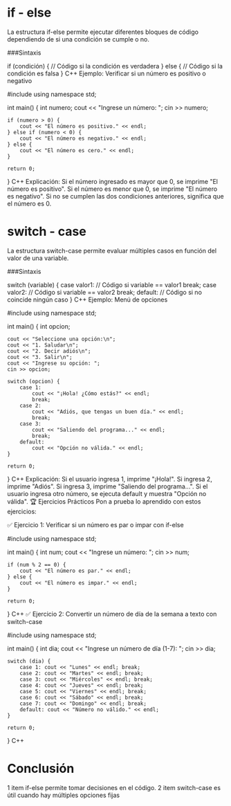 # if - else
La estructura if-else permite ejecutar diferentes bloques de código dependiendo de si una condición se cumple o no.

###Sintaxis

if (condición) {
    // Código si la condición es verdadera
} else {
    // Código si la condición es falsa
}
C++
Ejemplo: Verificar si un número es positivo o negativo

#include <iostream>
using namespace std;

int main() {
    int numero;
    cout << "Ingrese un número: ";
    cin >> numero;

    if (numero > 0) {
        cout << "El número es positivo." << endl;
    } else if (numero < 0) {
        cout << "El número es negativo." << endl;
    } else {
        cout << "El número es cero." << endl;
    }

    return 0;
}
C++
Explicación:
Si el número ingresado es mayor que 0, se imprime "El número es positivo".
Si el número es menor que 0, se imprime "El número es negativo".
Si no se cumplen las dos condiciones anteriores, significa que el número es 0.
# switch - case
La estructura switch-case permite evaluar múltiples casos en función del valor de una variable.

###Sintaxis

switch (variable) {
    case valor1:
        // Código si variable == valor1
        break;
    case valor2:
        // Código si variable == valor2
        break;
    default:
        // Código si no coincide ningún caso
}
C++
Ejemplo: Menú de opciones

#include <iostream>
using namespace std;

int main() {
    int opcion;
    
    cout << "Seleccione una opción:\n";
    cout << "1. Saludar\n";
    cout << "2. Decir adiós\n";
    cout << "3. Salir\n";
    cout << "Ingrese su opción: ";
    cin >> opcion;

    switch (opcion) {
        case 1:
            cout << "¡Hola! ¿Cómo estás?" << endl;
            break;
        case 2:
            cout << "Adiós, que tengas un buen día." << endl;
            break;
        case 3:
            cout << "Saliendo del programa..." << endl;
            break;
        default:
            cout << "Opción no válida." << endl;
    }

    return 0;
}
C++
Explicación:
Si el usuario ingresa 1, imprime "¡Hola!".
Si ingresa 2, imprime "Adiós".
Si ingresa 3, imprime "Saliendo del programa...".
Si el usuario ingresa otro número, se ejecuta default y muestra "Opción no válida".
🏆 Ejercicios Prácticos
Pon a prueba lo aprendido con estos ejercicios:

✅ Ejercicio 1: Verificar si un número es par o impar con if-else

#include <iostream>
using namespace std;

int main() {
    int num;
    cout << "Ingrese un número: ";
    cin >> num;

    if (num % 2 == 0) {
        cout << "El número es par." << endl;
    } else {
        cout << "El número es impar." << endl;
    }

    return 0;
}
C++
✅ Ejercicio 2: Convertir un número de día de la semana a texto con switch-case

#include <iostream>
using namespace std;

int main() {
    int dia;
    cout << "Ingrese un número de día (1-7): ";
    cin >> dia;

    switch (dia) {
        case 1: cout << "Lunes" << endl; break;
        case 2: cout << "Martes" << endl; break;
        case 3: cout << "Miércoles" << endl; break;
        case 4: cout << "Jueves" << endl; break;
        case 5: cout << "Viernes" << endl; break;
        case 6: cout << "Sábado" << endl; break;
        case 7: cout << "Domingo" << endl; break;
        default: cout << "Número no válido." << endl;
    }

    return 0;
}
C++
# Conclusión
1 item if-else permite tomar decisiones en el código.
2 item switch-case es útil cuando hay múltiples opciones fijas